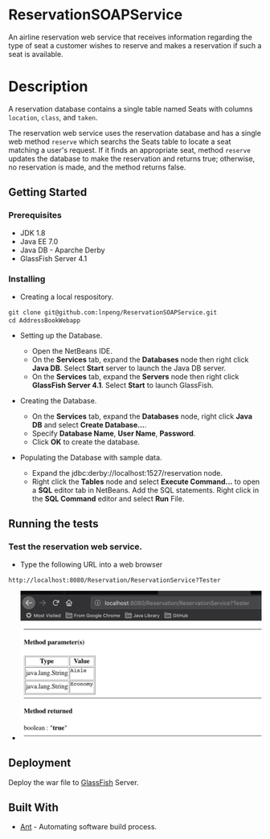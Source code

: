 # ReservationSOAPService
An airline reservation web service that receives information regarding the type of seat a customer wishes to reserve
and makes a reservation if such a seat is available.

# Description
A reservation database contains a single table named Seats with columns `location`, `class`, and `taken`.

The reservation web service uses the reservation database and has a single web method `reserve` which searchs the Seats table  to locate a seat matching a user's request. If it finds an appropriate seat, method `reserve` updates the database to make
the reservation and returns true; otherwise, no reservation is made, and the method
returns false.  

## Getting Started
### Prerequisites
- JDK 1.8
- Java EE 7.0
- Java DB - Aparche Derby
- GlassFish Server 4.1

### Installing
- Creating a local respository.
```
git clone git@github.com:lnpeng/ReservationSOAPService.git
cd AddressBookWebapp
```

- Setting up the Database.
  - Open the NetBeans IDE.
  - On the **Services** tab, expand the **Databases** node then right click **Java DB**. Select **Start** server to launch the Java DB server.
  - On the **Services** tab, expand the **Servers** node then right click **GlassFish Server 4.1**. Select **Start** to launch GlassFish.

- Creating the Database.
  - On the **Services** tab, expand the **Databases** node, right click **Java DB** and select **Create Database...**.
  - Specify **Database Name**, **User Name**, **Password**.
  - Click **OK** to create the database.

- Populating the Database with sample data.
  - Expand the jdbc:derby://localhost:1527/reservation node.
  - Right click the **Tables** node and select **Execute Command...** to open a **SQL** editor tab in NetBeans. Add the SQL statements. Right click in the **SQL Command** editor and select **Run** File.

## Running the tests
### Test the reservation web service.
- Type the following URL into a web browser
```
http://localhost:8080/Reservation/ReservationService?Tester
```
- ![Reservation](https://github.com/lnpeng/ReservationSOAPService/blob/master/Screen%20Shot%202018-11-19%20at%205.44.23%20PM.png)


## Deployment
Deploy the war file to [GlassFish](https://javaee.github.io/glassfish/) Server.

## Built With
* [Ant](https://ant.apache.org/) - Automating software build process.
